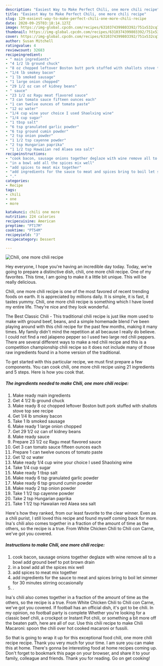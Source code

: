 ```yaml
---
description: "Easiest Way to Make Perfect Chili, one more chili recipe"
title: "Easiest Way to Make Perfect Chili, one more chili recipe"
slug: 129-easiest-way-to-make-perfect-chili-one-more-chili-recipe
date: 2020-09-25T03:18:14.127Z
image: https://img-global.cpcdn.com/recipes/6310374399803392/751x532cq70/chili-one-more-chili-recipe-recipe-main-photo.jpg
thumbnail: https://img-global.cpcdn.com/recipes/6310374399803392/751x532cq70/chili-one-more-chili-recipe-recipe-main-photo.jpg
cover: https://img-global.cpcdn.com/recipes/6310374399803392/751x532cq70/chili-one-more-chili-recipe-recipe-main-photo.jpg
author: Susan Mitchell
ratingvalue: 4
reviewcount: 32683
recipeingredient:
- " main ingredients"
- "4 1/2 lb ground chuck"
- "8 oz chopped leftover Boston butt pork stuffed with shallots stove top see recipe"
- "1/4 lb smokey bacon"
- "1 lb smoked sausage"
- "1 large onion chopped"
- "29 1/2 oz can of kidney beans"
- " sauce"
- "23 1/2 oz Ragu meat flavored sauce"
- "3 can tomato sauce fifteen ounces each"
- "1 can twelve ounces of tomato paste"
- "12 oz water"
- "1/4 cup wine your choice I used Shaolxing wine"
- "1/4 cup sugar"
- "1 tbsp salt"
- "6 tsp granulated garlic powder"
- "6 tsp ground cumin powder"
- "2 tsp onion powder"
- "1 1/2 tsp cayenne powder"
- "2 tsp Hungarian paprika"
- "1 1/2 tsp Hawaiian red Alaea sea salt"
recipeinstructions:
- "cook bacon, sausage onions together deglaze with wine remove all to a bowl add ground beef to pot brown drain"
- "in a bowl add all the spices mix well"
- "add spices to meat mix together"
- "add ingredients for the sauce to meat and spices bring to boil let simmer for 30 minutes stirring occasionally"
- "."
categories:
- Recipe
tags:
- chili
- one
- more

katakunci: chili one more 
nutrition: 224 calories
recipecuisine: American
preptime: "PT17M"
cooktime: "PT54M"
recipeyield: "3"
recipecategory: Dessert

---
```



![Chili, one more chili recipe](https://img-global.cpcdn.com/recipes/6310374399803392/751x532cq70/chili-one-more-chili-recipe-recipe-main-photo.jpg)

Hey everyone, I hope you're having an incredible day today. Today, we're going to prepare a distinctive dish, chili, one more chili recipe. One of my favorites. This time, I am going to make it a little bit unique. This will be really delicious.

Chili, one more chili recipe is one of the most favored of recent trending foods on earth. It is appreciated by millions daily. It is simple, it is fast, it tastes yummy. Chili, one more chili recipe is something which I have loved my entire life. They're nice and they look wonderful.

The Best Classic Chili - This traditional chili recipe is just like mom used to make with ground beef, beans, and a simple homemade blend I&#39;ve been playing around with this chili recipe for the past few months, making it many times. My family didn&#39;t mind the repetition at all because I really do believe. I could not find a red jalapeno pepper so I used two large red chili peppers. There are several different ways to make a red chili recipe and this is a competition championship chili recipe so it does not include many of those raw ingredients found in a home version of the traditional.


To get started with this particular recipe, we must first prepare a few components. You can cook chili, one more chili recipe using 21 ingredients and 5 steps. Here is how you cook that.

<!--inarticleads1-->

##### The ingredients needed to make Chili, one more chili recipe:

1. Make ready  main ingredients
1. Get 4 1/2 lb ground chuck
1. Make ready 8 oz chopped leftover Boston butt pork stuffed with shallots stove top see recipe
1. Get 1/4 lb smokey bacon
1. Take 1 lb smoked sausage
1. Make ready 1 large onion chopped
1. Get 29 1/2 oz can of kidney beans
1. Make ready  sauce
1. Prepare 23 1/2 oz Ragu meat flavored sauce
1. Get 3 can tomato sauce fifteen ounces each
1. Prepare 1 can twelve ounces of tomato paste
1. Get 12 oz water
1. Make ready 1/4 cup wine your choice I used Shaolxing wine
1. Take 1/4 cup sugar
1. Make ready 1 tbsp salt
1. Make ready 6 tsp granulated garlic powder
1. Make ready 6 tsp ground cumin powder
1. Make ready 2 tsp onion powder
1. Take 1 1/2 tsp cayenne powder
1. Take 2 tsp Hungarian paprika
1. Take 1 1/2 tsp Hawaiian red Alaea sea salt


Here&#39;s how they ranked, from our least favorite to the clear winner. Even as a chili purist, I still loved this recipe and found myself coming back for more. Ina&#39;s chili also comes together in a fraction of the amount of time as the others, so the recipe is a true. From White Chicken Chili to Chili con Carne, we&#39;ve got you covered. 

<!--inarticleads2-->

##### Instructions to make Chili, one more chili recipe:

1. cook bacon, sausage onions together deglaze with wine remove all to a bowl add ground beef to pot brown drain
1. in a bowl add all the spices mix well
1. add spices to meat mix together
1. add ingredients for the sauce to meat and spices bring to boil let simmer for 30 minutes stirring occasionally
1. .


Ina&#39;s chili also comes together in a fraction of the amount of time as the others, so the recipe is a true. From White Chicken Chili to Chili con Carne, we&#39;ve got you covered. If football has an official dish, it&#39;s got to be chili. In my opinion, no football party is complete Whether you&#39;re looking for a classic beef chili, a crockpot or Instant Pot chili, or something a bit more off the beaten path, here are all of our. Use this chili recipe to make Chili Macaroni: spoon the chili over hot cooked macaroni or fussili. 

So that is going to wrap it up for this exceptional food chili, one more chili recipe recipe. Thank you very much for your time. I am sure you can make this at home. There's gonna be interesting food at home recipes coming up. Don't forget to bookmark this page on your browser, and share it to your family, colleague and friends. Thank you for reading. Go on get cooking!
